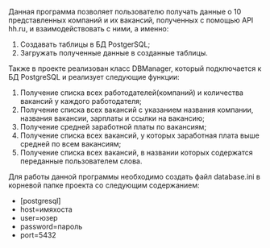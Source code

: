 Данная программа позволяет пользователю получать данные о 10 представленных компаний и их вакансий, полученных с помощью
API hh.ru, и взаимодействовать с ними, а именно: 
1) Создавать таблицы в БД PostgerSQL;
2) Загружать полученные данные в созданные таблицы.

Также в проекте реализован класс DBManager, который подключается к БД PostgreSQL и реализует следующие функции:
1) Получение списка всех работодателей(компаний) и количества вакансий у каждого работодателя;
2) Получение списка всех вакансий с указанием названия компании, названия вакансии, зарплаты и ссылки на вакансию;
3) Получение средней заработной платы по вакансиям;
4) Получение списка всех вакансий, у которых заработная плата выше средней по всем вакансиям;
5) Получение списка всех вакансий, в названии которых содержатся переданные пользователем слова.

Для работы данной программы необходимо создать файл database.ini в корневой папке проекта со следующим содержанием:
* [postgresql]
* host=имяхоста
* user=юзер
* password=пароль
* port=5432
